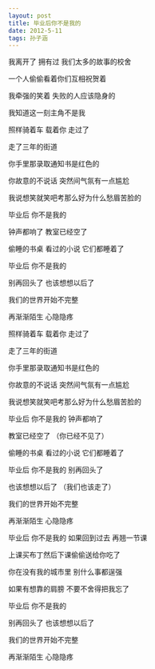 ```yaml
---
layout: post
title: 毕业后你不是我的
date: 2012-5-11 
tags: 孙子涵   
---
```


我离开了 拥有过 我们太多的故事的校舍

一个人偷偷看着你们互相祝贺着

我牵强的笑着 失败的人应该隐身的

我知道这一刻主角不是我

照样骑着车 载着你 走过了

走了三年的街道

你手里那录取通知书是红色的

你故意的不说话 突然间气氛有一点尴尬

我说想笑就笑吧考那么好为什么愁眉苦脸的

毕业后 你不是我的

钟声都响了 教室已经空了

偷睡的书桌 看过的小说 它们都睡着了

毕业后 你不是我的

别再回头了 也该想想以后了

我们的世界开始不完整

再渐渐陌生 心隐隐疼

照样骑着车 载着你 走过了

走了三年的街道

你手里那录取通知书是红色的

你故意的不说话 突然间气氛有一点尴尬

我说想笑就笑吧考那么好为什么愁眉苦脸的

毕业后 你不是我的 钟声都响了

教室已经空了 （你已经不见了）

偷睡的书桌 看过的小说 它们都睡着了

毕业后 你不是我的 别再回头了

也该想想以后了 （我们也该走了）

我们的世界开始不完整

再渐渐陌生 心隐隐疼

毕业后 你不是我的 如果回到过去 再翘一节课

上课买布丁然后下课偷偷送给你吃了

你在没有我的城市里 别什么事都逞强

如果有想靠的肩膀 不要不舍得把我忘了

毕业后 你不是我的

别再回头了 也该想想以后了

我们的世界开始不完整

再渐渐陌生 心隐隐疼












